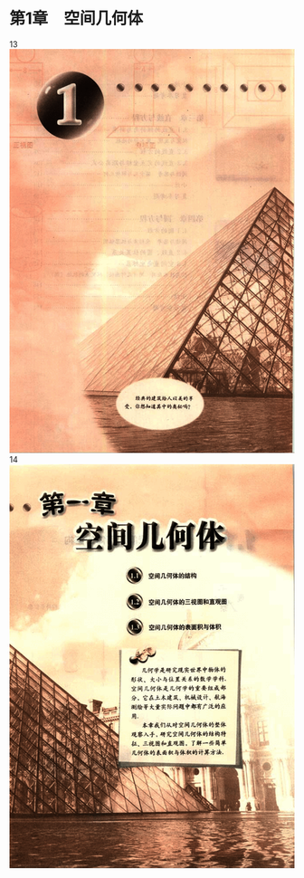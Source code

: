 # 第1章　空间几何体

13
![13](../../book/人教版高中数学A版必修2/人教版高中数学A版必修2_13.png)
14
![14](../../book/人教版高中数学A版必修2/人教版高中数学A版必修2_14.png)
